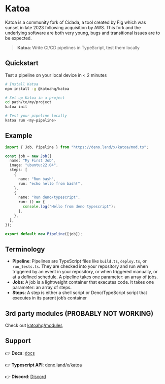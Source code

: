 # Katoa

Katoa is a community fork of Cidada, a tool created by Fig which was sunset in
late 2023 following acquisition by AWS. This fork and the underlying software
are both very young, bugs and transitional issues are to be expected.

> **Katoa**: Write CI/CD pipelines in TypeScript, test them locally

## Quickstart

Test a pipeline on your local device in < 2 minutes

```bash
# Install Katoa
npm install -g @katoahq/katoa

# Set up Katoa in a project
cd path/to/my/project
katoa init

# Test your pipeline locally
katoa run <my-pipeline>
```

## Example

```typescript
import { Job, Pipeline } from "https://deno.land/x/katoa/mod.ts";

const job = new Job({
  name: "My First Job",
  image: "ubuntu:22.04",
  steps: [
    {
      name: "Run bash",
      run: "echo hello from bash!",
    },
    {
      name: "Run deno/typescript",
      run: () => {
        console.log("Hello from deno typescript");
      },
    },
  ],
});

export default new Pipeline([job]);
```

## Terminology

- **Pipeline**: Pipelines are TypeScript files like `build.ts`, `deploy.ts`, or
  `run_tests.ts`. They are checked into your repository and run when triggered
  by an event in your repository, or when triggered manually, or at a defined
  schedule. A pipeline takes one parameter: an array of jobs.
- **Jobs**: A job is a lightweight container that executes code. It takes one
  parameter: an array of steps.
- **Steps**: A step is either a shell script or Deno/TypeScript script that
  executes in its parent job’s container

## 3rd party modules (PROBABLY NOT WORKING)

Check out [katoahq/modules](https://github.com/katoahq/modules)

## Support

👉 **Docs**: [docs](https://katoahq.github.io/docs/)

👉 **Typescript API**: [deno.land/x/katoa](https://deno.land/x/katoa/mod.ts)

👉 **Discord**: [Discord](https://discord.gg/7qNBeGmB5A)
